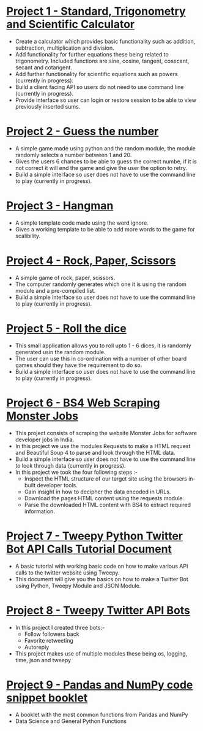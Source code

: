 # [Project 1 - Standard, Trigonometry and Scientific Calculator](https://github.com/ssgalla/python-code-practice/blob/master/basic-calculator.py)
* Create a calculator which provides basic functionality such as addition, subtraction, multiplication and division.
* Add functionality for further equations these being related to trigonometry. Included functions are sine, cosine, tangent, cosecant, secant and cotangent.
* Add further functionality for scientific equations such as powers (currently in progress).
* Build a client facing API so users do not need to use command line (currently in progress).
* Provide interface so user can login or restore session to be able to view previously inserted sums.

# [Project 2 - Guess the number](https://github.com/ssgalla/python-code-practice/blob/master/basic-guessthenumber.py)
* A simple game made using python and the random module, the module randomly selects a number between 1 and 20.
* Gives the users 6 chances to be able to guess the correct numbe, if it is not correct it will end the game and give the user the option to retry.
* Build a simple interface so user does not have to use the command line to play (currently in progress).

# [Project 3 - Hangman](https://github.com/ssgalla/python-code-practice/blob/master/basic_hangman.py)
* A simple template code made using the word ignore. 
* Gives a working template to be able to add more words to the game for scalibility. 

# [Project 4 - Rock, Paper, Scissors](https://github.com/ssgalla/python-code-practice/blob/master/basic_rockpaperscissors.py)
* A simple game of rock, paper, scissors.
* The computer randomly generates which one it is using the random module and a pre-compiled list. 
* Build a simple interface so user does not have to use the command line to play (currently in progress).

# [Project 5 - Roll the dice](https://github.com/ssgalla/python-code-practice/blob/master/basic_rollthedice.py)
* This small application allows you to roll upto 1 - 6 dices, it is randomly generated usin the random module. 
* The user can use this in co-ordination with a number of other board games should they have the requirement to do so. 
* Build a simple interface so user does not have to use the command line to play (currently in progress). 

# [Project 6 - BS4 Web Scraping Monster Jobs](https://github.com/ssgalla/python-code-practice/blob/master/basic-webscraper-monsterjobs.py)
* This project consists of scraping the website Monster Jobs for software developer jobs in India.
* In this project we use the modules Requests to make a HTML request and Beautiful Soup 4 to parse and look through the HTML data.
* Build a simple interface so user does not have to use the command line to look through data (currently in progress).
* In this project we took the four following steps :-
  * Inspect the HTML structure of our target site using the browsers in-built developer tools.
  * Gain insight in how to decipher the data encoded in URLs.
  * Download the pages HTML content using the requests module.
  * Parse the downloaded HTML content with BS4 to extract required information.

# [Project 7 - Tweepy Python Twitter Bot API Calls Tutorial Document](https://github.com/ssgalla/python-code-practice/blob/master/basic_twitter_tweepy_tutorial.py)
* A basic tutorial with working basic code on how to make various API calls to the twitter website using Tweepy.
* This document will give you the basics on how to make a Twitter Bot using Python, Tweepy Module and JSON Module.

# [Project 8 - Tweepy Twitter API Bots](https://github.com/ssgalla/python-code-practice/tree/master/tweepy_twitter_bot)
* In this project I created three bots:-
  * Follow followers back
  * Favorite retweeting
  * Autoreply 
* This project makes use of multiple modules these being os, logging, time, json and tweepy

# [Project 9 - Pandas and NumPy code snippet booklet](https://github.com/ssgalla/python-code-practice/tree/master/pandas_dataframe)
* A booklet with the most common functions from Pandas and NumPy
* Data Science and General Python Functions
